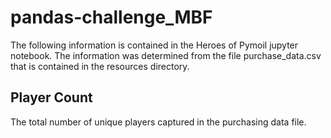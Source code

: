 # pandas-challenge_MBF

The following information is contained in the Heroes of Pymoil jupyter notebook. The information was determined from the file purchase_data.csv that is contained in the resources directory. 

## Player Count
The total number of unique players captured in the purchasing data file.